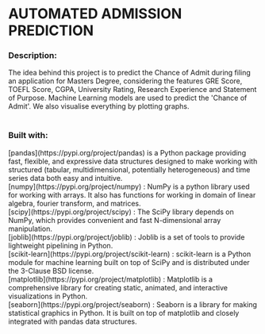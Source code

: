 <h1>AUTOMATED ADMISSION PREDICTION</h1>
<h3>Description:</h3>
The idea behind this project is to predict the Chance of Admit during filing an application for Masters Degree, considering the features GRE Score, TOEFL Score, CGPA, University Rating, Research Experience and Statement of Purpose. Machine Learning models are used to predict the 'Chance of Admit'. We also visualise everything by plotting graphs.</br></br>
<h3>Built with:</h3>
[pandas](https://pypi.org/project/pandas) is a Python package providing fast, flexible, and expressive data structures designed to make working with structured (tabular, multidimensional, potentially heterogeneous) and time series data both easy and intuitive. </br>
[numpy](https://pypi.org/project/numpy) : NumPy is a python library used for working with arrays. It also has functions for working in domain of linear algebra, fourier transform, and matrices.</br>
[scipy](https://pypi.org/project/scipy) : The SciPy library depends on NumPy, which provides convenient and fast N-dimensional array manipulation.</br>
[joblib](https://pypi.org/project/joblib) : Joblib is a set of tools to provide lightweight pipelining in Python. </br>
[scikit-learn](https://pypi.org/project/scikit-learn) : scikit-learn is a Python module for machine learning built on top of SciPy and is distributed under the 3-Clause BSD license.</br>
[matplotlib](https://pypi.org/project/matplotlib) : Matplotlib is a comprehensive library for creating static, animated, and interactive visualizations in Python.</br>
[seaborn](https://pypi.org/project/seaborn) : Seaborn is a library for making statistical graphics in Python. It is built on top of matplotlib and closely integrated with pandas data structures.</br>
